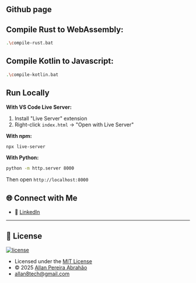 
## Github page

## Compile Rust to WebAssembly:

```bash
.\compile-rust.bat
```

## Compile Kotlin to Javascript:

```bash
.\compile-kotlin.bat
```

## Run Locally

**With VS Code Live Server:**
1. Install "Live Server" extension
2. Right-click `index.html` → "Open with Live Server"

**With npm:**
```bash
npx live-server
```

**With Python:**
```bash
python -m http.server 8000
```

Then open `http://localhost:8000`

## 🌐 Connect with Me

- 💼 [LinkedIn](https://www.linkedin.com/in/allan-pereira-abrahao/)

---

## 📜 License

[![license](https://img.shields.io/github/license/hrishikeshpaul/portfolio-template?style=flat&logo=appveyor)](https://github.com/all-an/)

- Licensed under the [MIT License](http://opensource.org/licenses/mit-license.php)  
- © 2025 [Allan Pereira Abrahão](https://github.com/all-an/)
- allan8tech@gmail.com
